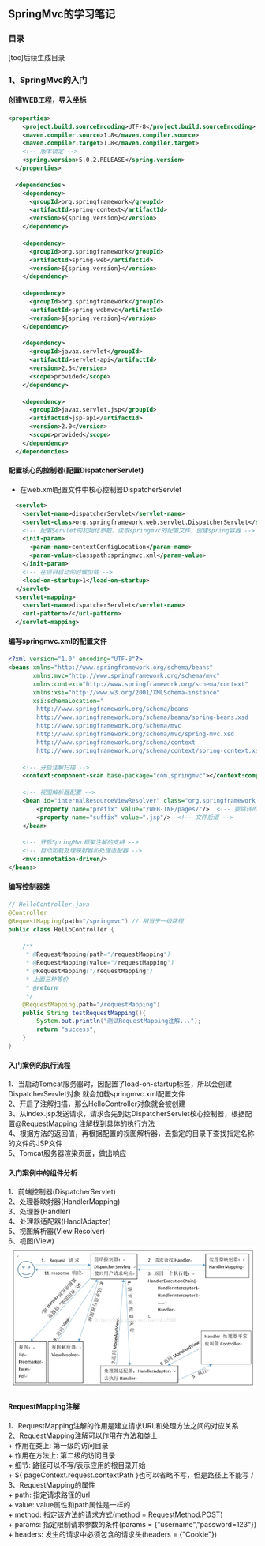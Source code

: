 ## SpringMvc的学习笔记 
### 目录  
[toc]后续生成目录  
### 1、SpringMvc的入门  
#### 创建WEB工程，导入坐标
```xml
<properties>
    <project.build.sourceEncoding>UTF-8</project.build.sourceEncoding>
    <maven.compiler.source>1.8</maven.compiler.source>
    <maven.compiler.target>1.8</maven.compiler.target>
    <!-- 版本锁定 -->
    <spring.version>5.0.2.RELEASE</spring.version>
  </properties>

  <dependencies>
    <dependency>
      <groupId>org.springframework</groupId>
      <artifactId>spring-context</artifactId>
      <version>${spring.version}</version>
    </dependency>

    <dependency>
      <groupId>org.springframework</groupId>
      <artifactId>spring-web</artifactId>
      <version>${spring.version}</version>
    </dependency>

    <dependency>
      <groupId>org.springframework</groupId>
      <artifactId>spring-webmvc</artifactId>
      <version>${spring.version}</version>
    </dependency>

    <dependency>
      <groupId>javax.servlet</groupId>
      <artifactId>servlet-api</artifactId>
      <version>2.5</version>
      <scope>provided</scope>
    </dependency>

    <dependency>
      <groupId>javax.servlet.jsp</groupId>
      <artifactId>jsp-api</artifactId>
      <version>2.0</version>
      <scope>provided</scope>
    </dependency>
  </dependencies>
```
#### 配置核心的控制器(配置DispatcherServlet)
  + 在web.xml配置文件中核心控制器DispatcherServlet  
  ```xml
    <servlet>
      <servlet-name>dispatcherServlet</servlet-name>
      <servlet-class>org.springframework.web.servlet.DispatcherServlet</servlet-class>
      <!-- 配置Servlet的初始化参数，读取springmvc的配置文件，创建spring容器 -->
      <init-param>
        <param-name>contextConfigLocation</param-name>
        <param-value>classpath:springmvc.xml</param-value>
      </init-param>
      <!-- 在项目启动的时候加载 -->
      <load-on-startup>1</load-on-startup>
    </servlet>
    <servlet-mapping>
      <servlet-name>dispatcherServlet</servlet-name>
      <url-pattern>/</url-pattern>
    </servlet-mapping>
  ```
#### 编写springmvc.xml的配置文件  
```xml
<?xml version="1.0" encoding="UTF-8"?>
<beans xmlns="http://www.springframework.org/schema/beans"
       xmlns:mvc="http://www.springframework.org/schema/mvc"
       xmlns:context="http://www.springframework.org/schema/context"
       xmlns:xsi="http://www.w3.org/2001/XMLSchema-instance"
       xsi:schemaLocation="
        http://www.springframework.org/schema/beans
        http://www.springframework.org/schema/beans/spring-beans.xsd
        http://www.springframework.org/schema/mvc
        http://www.springframework.org/schema/mvc/spring-mvc.xsd
        http://www.springframework.org/schema/context
        http://www.springframework.org/schema/context/spring-context.xsd">

    <!-- 开启注解扫描 -->
    <context:component-scan base-package="com.springmvc"></context:component-scan>

    <!-- 视图解析器配置 -->
    <bean id="internalResourceViewResolver" class="org.springframework.web.servlet.view.InternalResourceViewResolver">
        <property name="prefix" value="/WEB-INF/pages/"/>  <!-- 要跳转的目录 -->
        <property name="suffix" value=".jsp"/>  <!-- 文件后缀 -->
    </bean>

    <!-- 开启SpringMvc框架注解的支持 -->
    <!-- 自动加载处理映射器和处理适配器 -->
    <mvc:annotation-driven/>
</beans>
```
#### 编写控制器类
```java
// HelloController.java
@Controller
@RequestMapping(path="/springmvc") // 相当于一级路径
public class HelloController {

    /**
     * @RequestMapping(path="/requestMapping")
     * @RequestMapping(value="/requestMapping")
     * @RequestMapping("/requestMapping")
     * 上面三种等价
     * @return
     */
    @RequestMapping(path="/requestMapping")
    public String testRequestMapping(){
        System.out.println("测试RequestMapping注解...");
        return "success";
    }
}
```
#### 入门案例的执行流程 
  1、当启动Tomcat服务器时，因配置了load-on-startup标签，所以会创建DispatcherServlet对象
    就会加载springmvc.xml配置文件   
  2、开启了注解扫描，那么HelloController对象就会被创建  
  3、从index.jsp发送请求，请求会先到达DispatcherServlet核心控制器，根据配置@RequestMapping
  注解找到具体的执行方法       
  4、根据方法的返回值，再根据配置的视图解析器，去指定的目录下查找指定名称的文件的JSP文件    
  5、Tomcat服务器渲染页面，做出响应     
#### 入门案例中的组件分析  
  1、前端控制器(DispatcherServlet)  
  2、处理器映射器(HandlerMapping)  
  3、处理器(Handler)  
  4、处理器适配器(HandlAdapter)   
  5、视图解析器(View Resolver)  
  6、视图(View)  
  ![avatar](/springmvc01.jpg)  
#### RequestMapping注解  
  1、RequestMapping注解的作用是建立请求URL和处理方法之间的对应关系  
  2、RequestMapping注解可以作用在方法和类上  
    + 作用在类上: 第一级的访问目录  
    + 作用在方法上: 第二级的访问目录  
    + 细节: 路径可以不写/表示应用的根目录开始  
    + ${ pageContext.request.contextPath }也可以省略不写，但是路径上不能写 /  
  3、RequestMapping的属性   
    + path: 指定请求路径的url   
    + value: value属性和path属性是一样的  
    + method: 指定该方法的请求方式(method = RequestMethod.POST)   
    + params: 指定限制请求参数的条件(params = {"username","password=123"})   
    + headers: 发生的请求中必须包含的请求头(headers = {"Cookie"})    

  
  